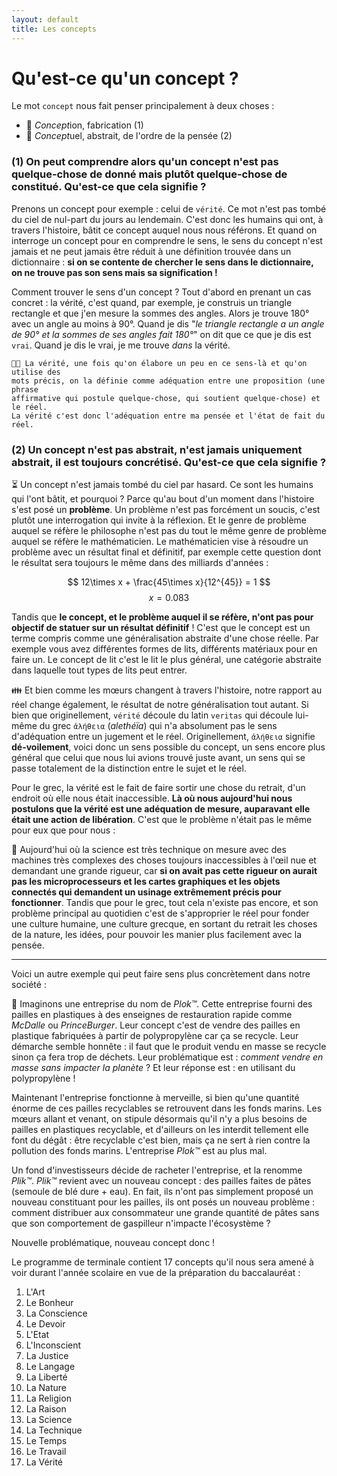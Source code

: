 ```yaml
---
layout: default
title: Les concepts
---
```

# Qu'est-ce qu'un concept ?

Le mot `concept` nous fait penser principalement à deux choses : 

- 🔧 *Concept*ion, fabrication (1)
- 💭 *Concept*uel, abstrait, de l'ordre de la pensée (2)

### (1) On peut comprendre alors qu'un concept n'est pas quelque-chose de donné mais plutôt quelque-chose de constitué. Qu'est-ce que cela signifie ? 

Prenons un concept pour exemple : celui de `vérité`.  Ce mot n'est pas tombé du ciel de nul-part du jours au lendemain. C'est donc les humains qui ont, à travers l'histoire, bâtit ce concept auquel nous nous référons. 
Et quand on interroge un concept pour en comprendre le sens, le sens du concept n'est jamais et ne peut jamais être réduit à une définition trouvée dans un dictionnaire : **si on se contente de chercher le sens dans le dictionnaire, on ne trouve pas son sens mais sa signification !**

Comment trouver le sens d'un concept ? Tout d'abord en prenant un cas concret : 
la vérité, c'est quand, par exemple, je construis un triangle rectangle et que j'en mesure la sommes des angles. Alors je trouve 180° avec un angle au moins à 90°. Quand je dis "*le triangle rectangle a un angle de 90° et la sommes de ses angles fait 180°*" on dit que ce que je dis est `vrai`. Quand je dis le vrai, je me trouve *dans* la vérité. 

```
👨‍🏫 La vérité, une fois qu'on élabore un peu en ce sens-là et qu'on utilise des 
mots précis, on la définie comme adéquation entre une proposition (une phrase 
affirmative qui postule quelque-chose, qui soutient quelque-chose) et le réel. 
La vérité c'est donc l'adéquation entre ma pensée et l'état de fait du réel.
```

### (2) Un concept n'est pas abstrait, n'est jamais uniquement abstrait, il est toujours concrétisé. Qu'est-ce que cela signifie ? 

⏳ Un concept n'est jamais tombé du ciel par hasard. Ce sont les humains qui l'ont bâtit, et pourquoi ? Parce qu'au bout d'un moment dans l'histoire s'est posé un **problème**. Un problème n'est pas forcément un soucis, c'est plutôt une interrogation qui invite à la réflexion. Et le genre de problème auquel se réfère le philosophe n'est pas du tout le même genre de problème auquel se réfère le mathématicien. Le mathématicien vise à résoudre un problème avec un résultat final et définitif, par exemple cette question dont le résultat sera toujours le même dans des milliards d'années :

$$
12\times x + \frac{45\times x}{12^{45}}  = 1
$$
$$
x=0.083
$$

Tandis que **le concept, et le problème auquel il se réfère, n'ont pas pour objectif de statuer sur un résultat définitif** ! 
C'est que le concept est un terme compris comme une généralisation abstraite d'une chose réelle. Par exemple vous avez différentes formes de lits, différents matériaux pour en faire un. Le concept de lit c'est le lit le plus général, une catégorie abstraite dans laquelle tout types de lits peut entrer. 

👪 Et bien comme les mœurs changent à travers l'histoire, notre rapport au réel change également, le résultat de notre généralisation tout autant.  Si bien que originellement, `vérité` découle du latin `veritas` qui découle lui-même du grec `ἀλήθεια` (*alethéïa*) qui n'a absolument pas le sens d'adéquation entre un jugement et le réel. Originellement, `ἀλήθεια` signifie **dé-voilement**, voici donc un sens possible du concept, un sens encore plus général que celui que nous lui avions trouvé juste avant, un sens qui se passe totalement de la distinction entre le sujet et le réel. 

Pour le grec, la vérité est le fait de faire sortir une chose du retrait, d'un endroit où elle nous était inaccessible. **Là où nous aujourd'hui nous  postulons que la vérité est une adéquation de mesure, auparavant elle était une action de libération**. C'est que le problème n'était pas le même pour eux que pour nous : 

🔬 Aujourd'hui où la science est très technique on mesure avec des machines très complexes des choses toujours inaccessibles à l'œil nue et demandant une grande rigueur, car **si on avait pas cette rigueur on aurait pas les microprocesseurs et les cartes graphiques et les objets connectés qui demandent un usinage extrêmement précis pour fonctionner**. Tandis que pour le grec, tout cela n'existe pas encore, et son problème principal au quotidien c'est de s'approprier le réel pour fonder une culture humaine, une culture grecque, en sortant du retrait les choses de la nature, les idées, pour pouvoir les manier plus facilement avec la pensée.

----


Voici un autre exemple qui peut faire sens plus concrètement dans notre société : 

🏬 Imaginons une entreprise du nom de *Plok™*. Cette entreprise fourni des pailles en plastiques à des enseignes de restauration rapide comme *McDalle* ou *PrinceBurger*. 
Leur concept c'est de vendre des pailles en plastique fabriquées à partir de polypropylène car ça se recycle. Leur démarche semble honnête : il faut que le produit vendu en masse se recycle sinon ça fera trop de déchets. Leur problématique est : *comment vendre en masse sans impacter la planète* ? Et leur réponse est : en utilisant du polypropylène ! 

Maintenant l'entreprise fonctionne à merveille, si bien qu'une quantité énorme de ces pailles recyclables se retrouvent dans les fonds marins. Les mœurs allant et venant, on stipule désormais qu'il n'y a plus besoins de pailles en plastiques recyclable, et d'ailleurs on les interdit tellement elle font du dégât : être recyclable c'est bien, mais ça ne sert à rien contre la pollution des fonds marins.  L'entreprise *Plok™* est au plus mal. 

Un fond d'investisseurs décide de racheter l'entreprise, et la renomme *Plik™*. *Plik™* revient avec un nouveau concept : des pailles faites de pâtes (semoule de blé dure + eau). En fait, ils n'ont pas simplement proposé un nouveau constituant pour les pailles, ils ont posés un nouveau problème : comment distribuer aux consommateur une grande quantité de pâtes sans que son comportement de gaspilleur n'impacte l'écosystème ? 

Nouvelle problématique, nouveau concept donc ! 

Le programme de terminale contient 17 concepts qu'il nous sera amené à voir durant l'année scolaire en vue de la préparation du baccalauréat : 

1. L'Art
2. Le Bonheur
3. La Conscience
4. Le Devoir
5. L'Etat
6. L'Inconscient
7. La Justice
8. Le Langage
9. La Liberté
10. La Nature
11.  La Religion
12. La Raison
13. La Science
14. La Technique
15. Le Temps
16. Le Travail
17. La Vérité